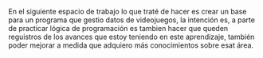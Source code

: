 En el siguiente espacio de trabajo lo que traté de hacer es crear un base para un programa que gestio datos de videojuegos, la intención es,
a parte de practicar lógica de programación es tambien hacer que queden reguistros de los avances que estoy teniendo en este aprendizaje,
también poder mejorar a medida que adquiero más conocimientos sobre esat área.
